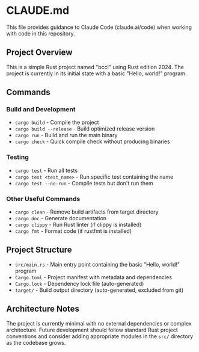 # CLAUDE.md

This file provides guidance to Claude Code (claude.ai/code) when working with code in this repository.

## Project Overview
This is a simple Rust project named "bccl" using Rust edition 2024. The project is currently in its initial state with a basic "Hello, world!" program.

## Commands

### Build and Development
- `cargo build` - Compile the project
- `cargo build --release` - Build optimized release version
- `cargo run` - Build and run the main binary
- `cargo check` - Quick compile check without producing binaries

### Testing
- `cargo test` - Run all tests
- `cargo test <test_name>` - Run specific test containing the name
- `cargo test --no-run` - Compile tests but don't run them

### Other Useful Commands
- `cargo clean` - Remove build artifacts from target directory
- `cargo doc` - Generate documentation
- `cargo clippy` - Run Rust linter (if clippy is installed)
- `cargo fmt` - Format code (if rustfmt is installed)

## Project Structure
- `src/main.rs` - Main entry point containing the basic "Hello, world!" program
- `Cargo.toml` - Project manifest with metadata and dependencies
- `Cargo.lock` - Dependency lock file (auto-generated)
- `target/` - Build output directory (auto-generated, excluded from git)

## Architecture Notes
The project is currently minimal with no external dependencies or complex architecture. Future development should follow standard Rust project conventions and consider adding appropriate modules in the `src/` directory as the codebase grows.
